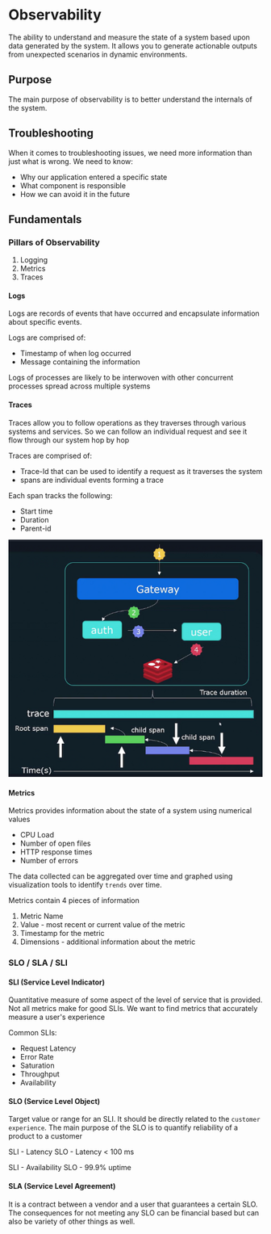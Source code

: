 # Observability

The ability to understand and measure the state of a system based upon data generated by the system. It allows you to generate actionable outputs from unexpected scenarios in dynamic environments.

## Purpose

The main purpose of observability is to better understand the internals of the system.

## Troubleshooting

When it comes to troubleshooting issues, we need more information than just what is wrong. We need to know:

- Why our application entered a specific state
- What component is responsible
- How we can avoid it in the future

## Fundamentals

### Pillars of Observability

1. Logging
2. Metrics
3. Traces

#### Logs

Logs are records of events that have occurred and encapsulate information about specific events.

Logs are comprised of:

- Timestamp of when log occurred
- Message containing the information

Logs of processes are likely to be interwoven with other concurrent processes spread across multiple systems

#### Traces

Traces allow you to follow operations as they traverses through various systems and services. So we can follow an individual request and see it flow through our system hop by hop

Traces are comprised of:

- Trace-Id that can be used to identify a request as it traverses the system
- spans are individual events forming a trace

Each span tracks the following:

- Start time  
- Duration
- Parent-id

![Traces](./img/traces.png)

#### Metrics

Metrics provides information about the state of a system using numerical values

- CPU Load  
- Number of open files
- HTTP response times
- Number of errors

The data collected can be aggregated over time and graphed using visualization tools to identify `trends` over time.

Metrics contain 4 pieces of information

1. Metric Name  
2. Value - most recent or current value of the metric
3. Timestamp for the metric
4. Dimensions - additional information about the metric

### SLO / SLA / SLI

#### SLI (Service Level Indicator)

Quantitative measure of some aspect of the level of service that is provided.
Not all metrics make for good SLIs. We want to find metrics that accurately measure a user's experience

Common SLIs:

- Request Latency
- Error Rate
- Saturation
- Throughput
- Availability

#### SLO (Service Level Object)

Target value or range for an SLI. It should be directly related to the `customer experience`. The main purpose of the SLO is to quantify reliability of a product to a customer

SLI - Latency
SLO - Latency < 100 ms

SLI - Availability
SLO - 99.9% uptime

#### SLA (Service Level Agreement)

It is a contract between a vendor and a user that guarantees a certain SLO. The consequences for not meeting any SLO can be financial based but can also be variety of other things as well.

